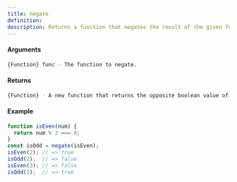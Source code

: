 ```yaml
---
title: negate
definition: 
description: Returns a function that negates the result of the given function.
---
```



#### Arguments


```bash
{Function} func - The function to negate.
```


#### Returns


```bash
{Function} - A new function that returns the opposite boolean value of `func`.
```


#### Example


```ts
function isEven(num) {  return num % 2 === 0;}const isOdd = negate(isEven);isEven(2); // => trueisOdd(2);  // => falseisEven(3); // => falseisOdd(3);  // => true
```